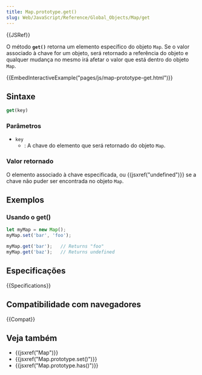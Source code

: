 ```yaml
---
title: Map.prototype.get()
slug: Web/JavaScript/Reference/Global_Objects/Map/get
---
```

{{JSRef}}

O método **`get()`** retorna um elemento específico do objeto `Map`. Se o valor
associado à chave for um objeto, será retornado a referência do objeto e qualquer mudança no mesmo
irá afetar o valor que está dentro do objeto `Map`.

{{EmbedInteractiveExample("pages/js/map-prototype-get.html")}}

## Sintaxe

```js
get(key)
```

### Parâmetros

- `key`
  - : A chave do elemento que será retornado do objeto `Map`.

### Valor retornado

O elemento associado à chave especificada, ou {{jsxref("undefined")}} se
a chave não puder ser encontrada no objeto `Map`.

## Exemplos

### Usando o get()

```js
let myMap = new Map();
myMap.set('bar', 'foo');

myMap.get('bar');   // Returns "foo"
myMap.get('baz');   // Returns undefined
```

## Especificações

{{Specifications}}

## Compatibilidade com navegadores

{{Compat}}

## Veja também

- {{jsxref("Map")}}
- {{jsxref("Map.prototype.set()")}}
- {{jsxref("Map.prototype.has()")}}
